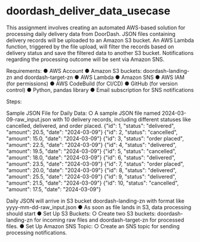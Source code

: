 # doordash_deliver_data_usecase

This  assignment  involves  creating  an  automated  AWS-based  solution  for  processing  daily 
delivery  data  from  DoorDash.  JSON  files  containing  delivery  records  will  be  uploaded  to  an 
Amazon  S3  bucket.  An  AWS  Lambda  function,  triggered  by  the  file  upload,  will  filter  the 
records  based  on  delivery  status  and  save  the  filtered  data  to  another  S3  bucket. 
Notifications  regarding  the  processing  outcome  will  be  sent  via  Amazon  SNS.

Requirements:
● AWS  Account
● Amazon  S3  buckets:  doordash-landing-zn  and  doordash-target-zn
● AWS  Lambda
● Amazon  SNS
● AWS  IAM  (for  permissions)
● AWS  CodeBuild  (for  CI/CD)
● GitHub  (for  version  control)
● Python,  pandas  library
● Email  subscription  for  SNS  notifications

Steps:

Sample  JSON  File  for  Daily  Data:
○ A sample JSON file named 2024-03-09-raw_input.json with 10 delivery 
records, including different statuses like cancelled, delivered, and order 
placed.
{"id":  1,  "status":  "delivered",  "amount":  20.5,  "date":  "2024-03-09"}
{"id":  2,  "status":  "cancelled",  "amount":  15.0,  "date":  "2024-03-09"}
{"id":  3,  "status":  "order  placed",  "amount":  22.5,  "date":  "2024-03-09"}
{"id":  4,  "status":  "delivered",  "amount":  19.5,  "date":  "2024-03-09"}
{"id":  5,  "status":  "cancelled",  "amount":  18.0,  "date":  "2024-03-09"}
{"id":  6,  "status":  "delivered",  "amount":  23.5,  "date":  "2024-03-09"}
{"id":  7,  "status":  "order  placed",  "amount":  20.0,  "date":  "2024-03-09"}
{"id":  8,  "status":  "delivered",  "amount":  25.5,  "date":  "2024-03-09"}
{"id":  9,  "status":  "delivered",  "amount":  21.5,  "date":  "2024-03-09"}
{"id":  10,  "status":  "cancelled",  "amount":  17.5,  "date":  "2024-03-09"}


Daily  JSON  will  arrive  in  S3  bucket  doordash-landing-zn  with  format  like 
yyyy-mm-dd-raw_input.json
●        As  soon  as  file  lands  in  S3,  data  processing  should  start 
●        Set  Up  S3  Buckets:
○        Create  two  S3  buckets:  doordash-landing-zn  for  incoming  raw  files and  doordash-target-zn  for  processed  files.
●        Set  Up  Amazon  SNS  Topic:
○        Create  an  SNS  topic  for  sending  processing  notifications.
